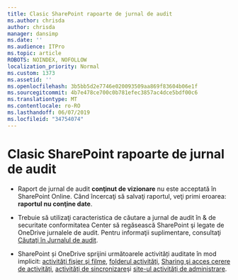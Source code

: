 ```yaml
---
title: Clasic SharePoint rapoarte de jurnal de audit
ms.author: chrisda
author: chrisda
manager: dansimp
ms.date: ''
ms.audience: ITPro
ms.topic: article
ROBOTS: NOINDEX, NOFOLLOW
localization_priority: Normal
ms.custom: 1373
ms.assetid: ''
ms.openlocfilehash: 3b5bb5d2e7746e020093509aa869f83604b06e1f
ms.sourcegitcommit: 4b7e478ce700c0b781efec3857ac4dce5bdf00c6
ms.translationtype: MT
ms.contentlocale: ro-RO
ms.lasthandoff: 06/07/2019
ms.locfileid: "34754074"
---
```

# <a name="classic-sharepoint-audit-log-reports"></a>Clasic SharePoint rapoarte de jurnal de audit

- Raport de jurnal de audit **conţinut de vizionare** nu este acceptată în SharePoint Online. Când încercaţi să salvaţi raportul, veţi primi eroarea: **raportul nu conţine date**.

- Trebuie să utilizaţi caracteristica de căutare a jurnal de audit în & de securitate conformitatea Center să regăsească SharePoint şi legate de OneDrive jurnalele de audit. Pentru informaţii suplimentare, consultaţi [Căutaţi în Jurnalul de audit](https://docs.microsoft.com/office365/securitycompliance/search-the-audit-log-in-security-and-compliance#search-the-audit-log).

- SharePoint și OneDrive sprijini următoarele activități auditate în mod implicit: [activităţi fişier şi filme](https://docs.microsoft.com/office365/securitycompliance/search-the-audit-log-in-security-and-compliance#file-and-page-activities), [folderul activităţi](https://docs.microsoft.com/office365/securitycompliance/search-the-audit-log-in-security-and-compliance#folder-activities), [Sharing şi acces cerere de activităţi](https://docs.microsoft.com/office365/securitycompliance/search-the-audit-log-in-security-and-compliance#sharing-and-access-request-activities), [activităţi de sincronizare](https://docs.microsoft.com/office365/securitycompliance/search-the-audit-log-in-security-and-compliance#synchronization-activities)şi [site-ul activităţi de administrare](https://docs.microsoft.com/office365/securitycompliance/search-the-audit-log-in-security-and-compliance#site-administration-activities).
